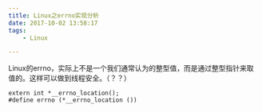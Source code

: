```yaml
---
title: Linux之errno实现分析
date: 2017-10-02 13:58:17
tags:
	- Linux

---
```




Linux的errno，实际上不是一个我们通常认为的整型值，而是通过整型指针来取值的。这样可以做到线程安全。（？？）

```
extern int *__errno_location();
#define errno (*__errno_location ())
```

